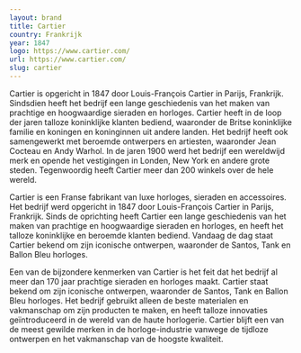```yaml
---
layout: brand
title: Cartier
country: Frankrijk
year: 1847
logo: https://www.cartier.com/
url: https://www.cartier.com/
slug: cartier
---
```

Cartier is opgericht in 1847 door Louis-François Cartier in Parijs, Frankrijk. Sindsdien heeft het bedrijf een lange geschiedenis van het maken van prachtige en hoogwaardige sieraden en horloges. Cartier heeft in de loop der jaren talloze koninklijke klanten bediend, waaronder de Britse koninklijke familie en koningen en koninginnen uit andere landen. Het bedrijf heeft ook samengewerkt met beroemde ontwerpers en artiesten, waaronder Jean Cocteau en Andy Warhol. In de jaren 1900 werd het bedrijf een wereldwijd merk en opende het vestigingen in Londen, New York en andere grote steden. Tegenwoordig heeft Cartier meer dan 200 winkels over de hele wereld.

Cartier is een Franse fabrikant van luxe horloges, sieraden en accessoires. Het bedrijf werd opgericht in 1847 door Louis-François Cartier in Parijs, Frankrijk. Sinds de oprichting heeft Cartier een lange geschiedenis van het maken van prachtige en hoogwaardige sieraden en horloges, en heeft het talloze koninklijke en beroemde klanten bediend. Vandaag de dag staat Cartier bekend om zijn iconische ontwerpen, waaronder de Santos, Tank en Ballon Bleu horloges.

Een van de bijzondere kenmerken van Cartier is het feit dat het bedrijf al meer dan 170 jaar prachtige sieraden en horloges maakt. Cartier staat bekend om zijn iconische ontwerpen, waaronder de Santos, Tank en Ballon Bleu horloges. Het bedrijf gebruikt alleen de beste materialen en vakmanschap om zijn producten te maken, en heeft talloze innovaties geïntroduceerd in de wereld van de haute horlogerie. Cartier blijft een van de meest gewilde merken in de horloge-industrie vanwege de tijdloze ontwerpen en het vakmanschap van de hoogste kwaliteit.

